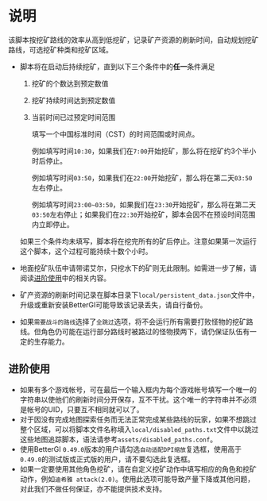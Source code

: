 # 说明

该脚本按挖矿路线的效率从高到低挖矿，记录矿产资源的刷新时间，自动规划挖矿路线，可选挖矿种类和挖矿区域。

- 脚本将在启动后持续挖矿，直到以下三个条件中的**任一**条件满足
  1. 挖矿的个数达到预定数值
  1. 挖矿持续时间达到预定数值
  1. 当前时间已过预定时间范围

        填写一个中国标准时间（CST）的时间范围或时间点。

        例如填写时间`10:30`，如果我们在`7:00`开始挖矿，那么将在挖矿约3个半小时后停止。

        例如填写时间`03:50`，如果我们在`22:00`开始挖矿，那么将在第二天`03:50`左右停止。

        例如填写时间`23:00~03:50`，如果我们在`23:30`开始挖矿，那么将在第二天`03:50`左右停止；如果我们在`22:30`开始挖矿，脚本会因不在预设时间范围内立即停止。

  如果三个条件均未填写，脚本将在挖完所有的矿后停止。注意如果第一次运行这个脚本，这个过程可能持续十数个小时。

- 地面挖矿队伍中请带诺艾尔，只挖水下的矿则无此限制。如需进一步了解，请阅读[进阶使用](#进阶使用)中的相关内容。
- 矿产资源的刷新时间记录在脚本目录下`local/persistent_data.json`文件中，升级或重新安装BetterGI可能导致该记录丢失，请自行备份。
- 如果`需要战斗的路线`选择了`全跳过`选项，将不会运行所有需要打败怪物的挖矿路线。但角色仍可能在运行部分路线时被路过的怪物摸两下，请仍保证队伍有一定的生存能力。

## 进阶使用

- 如果有多个游戏帐号，可在最后一个输入框内为每个游戏帐号填写一个唯一的字符串以使他们的刷新时间分开保存，互不干扰。这个唯一的字符串并不必须是帐号的UID，只要互不相同就可以了。
- 对于因没有完成地图探索任务而无法正常完成某些路线的玩家，如果不想跳过整个区域，可以将脚本文件名称填入`local/disabled_paths.txt`文件中以跳过这些地图追踪脚本，语法请参考`assets/disabled_paths.conf`。
- 使用BetterGI `0.49.0`版本的用户请勾选`自动适配DPI缩放`复选框，使用高于`0.49.0`的测试版或正式版的用户，请不要勾选此复选框。
- 如果一定要使用其他角色挖矿，请在自定义挖矿动作中填写相应的角色和挖矿动作，例如`迪希雅 attack(2.0)`。使用此选项可能导致产量下降或其他问题，对此我们不做任何保证，亦不能提供技术支持。